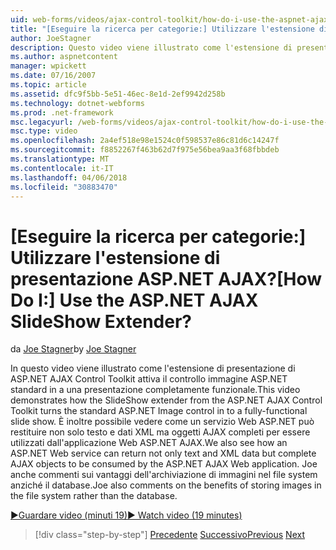```yaml
---
uid: web-forms/videos/ajax-control-toolkit/how-do-i-use-the-aspnet-ajax-slideshow-extender
title: "[Eseguire la ricerca per categorie:] Utilizzare l'estensione di presentazione ASP.NET AJAX? | Microsoft Docs"
author: JoeStagner
description: Questo video viene illustrato come l'estensione di presentazione di ASP.NET AJAX Control Toolkit passa il controllo immagine ASP.NET standard in un sl completamente funzionante...
ms.author: aspnetcontent
manager: wpickett
ms.date: 07/16/2007
ms.topic: article
ms.assetid: dfc9f5bb-5e51-46ec-8e1d-2ef9942d258b
ms.technology: dotnet-webforms
ms.prod: .net-framework
msc.legacyurl: /web-forms/videos/ajax-control-toolkit/how-do-i-use-the-aspnet-ajax-slideshow-extender
msc.type: video
ms.openlocfilehash: 2a4ef518e98e1524c0f598537e86c81d6c14247f
ms.sourcegitcommit: f8852267f463b62d7f975e56bea9aa3f68fbbdeb
ms.translationtype: MT
ms.contentlocale: it-IT
ms.lasthandoff: 04/06/2018
ms.locfileid: "30883470"
---
```

<a name="how-do-i-use-the-aspnet-ajax-slideshow-extender"></a><span data-ttu-id="a7480-104">[Eseguire la ricerca per categorie:] Utilizzare l'estensione di presentazione ASP.NET AJAX?</span><span class="sxs-lookup"><span data-stu-id="a7480-104">[How Do I:] Use the ASP.NET AJAX SlideShow Extender?</span></span>
====================
<span data-ttu-id="a7480-105">da [Joe Stagner](https://github.com/JoeStagner)</span><span class="sxs-lookup"><span data-stu-id="a7480-105">by [Joe Stagner](https://github.com/JoeStagner)</span></span>

<span data-ttu-id="a7480-106">In questo video viene illustrato come l'estensione di presentazione di ASP.NET AJAX Control Toolkit attiva il controllo immagine ASP.NET standard in a una presentazione completamente funzionale.</span><span class="sxs-lookup"><span data-stu-id="a7480-106">This video demonstrates how the SlideShow extender from the ASP.NET AJAX Control Toolkit turns the standard ASP.NET Image control in to a fully-functional slide show.</span></span> <span data-ttu-id="a7480-107">È inoltre possibile vedere come un servizio Web ASP.NET può restituire non solo testo e dati XML ma oggetti AJAX completi per essere utilizzati dall'applicazione Web ASP.NET AJAX.</span><span class="sxs-lookup"><span data-stu-id="a7480-107">We also see how an ASP.NET Web service can return not only text and XML data but complete AJAX objects to be consumed by the ASP.NET AJAX Web application.</span></span> <span data-ttu-id="a7480-108">Joe anche commenti sui vantaggi dell'archiviazione di immagini nel file system anziché il database.</span><span class="sxs-lookup"><span data-stu-id="a7480-108">Joe also comments on the benefits of storing images in the file system rather than the database.</span></span>

[<span data-ttu-id="a7480-109">&#9654;Guardare video (minuti 19)</span><span class="sxs-lookup"><span data-stu-id="a7480-109">&#9654; Watch video (19 minutes)</span></span>](https://channel9.msdn.com/Blogs/ASP-NET-Site-Videos/how-do-i-use-the-aspnet-ajax-slideshow-extender)

> [!div class="step-by-step"]
> <span data-ttu-id="a7480-110">[Precedente](how-do-i-use-the-aspnet-ajax-tabs-control.md)
> [Successivo](how-do-i-use-the-aspnet-ajax-updatepanelanimation-extender.md)</span><span class="sxs-lookup"><span data-stu-id="a7480-110">[Previous](how-do-i-use-the-aspnet-ajax-tabs-control.md)
[Next](how-do-i-use-the-aspnet-ajax-updatepanelanimation-extender.md)</span></span>

